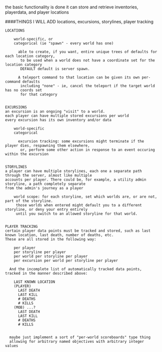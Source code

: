 the basic functionality is done
it can store and retrieve inventories, playerdata, and player locations


####THINGS I WILL ADD 
    locations, excursions, storylines, player tracking

    LOCATIONS

        world-specific, or
        categorical (ie "spawn" - every world has one)

          able to create, if you want, entire unique trees of defaults for each location category,
           to be used when a world does not have a coordinate set for the location category
           DEFAULT default is server spawn.

          A teleport command to that location can be given its own per-command defaults
           including "none" - ie, cancel the teleport if the target world has no coords set
           for that category

    
    EXCURSIONS  
    an excursion is an ongoing "visit" to a world.  
    each player can have multiple stored excursions per world  
    every excursion has its own inventory and/or data

        world-specific
        categorical

          excursion tracking: some excursions might terminate if the player dies, respawning them elsewhere,
           or, perform some other action in response to an event occuring within the excursion

    
    STORYLINES  
    a player can have multiple storylines, each one a separate path through the server, almost like multiple  
    accounts per player. There could be, for example, a utility admin storyline, a path completely separate  
    from the admin's journey as a player

        world scope: for each storyline, set which worlds are, or are not, part of the storyline.
         those worlds when entered might default you to a different storyline, or deny your entry entirely
         until you switch to an allowed storyline for that world.

    
    PLAYER TRACKING  
    certain player data points must be tracked and stored, such as last known location, last death, number of deaths, etc.  
    These are all stored in the following way:

        per player
        per storyline per player
        per world per storyline per player
        per excursion per world per storyline per player

      And the incomplete list of automatically tracked data points, tracked in the manner described above:

        LAST KNOWN LOCATION
        (PLAYER)
          LAST DEATH
          LAST KILL
          # DEATHS
          # KILLS
        (MOB) ...?
          LAST DEATH
          LAST KILL
          # DEATHS
          # KILLS


      maybe just implement a sort of "per-world scoreboards" type thing  
      allowing for arbitrary named objectives with arbitrary integer values

